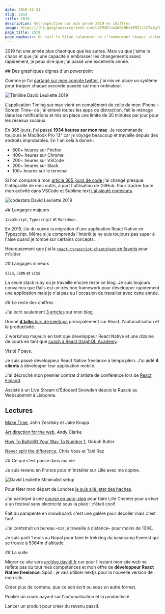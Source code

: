 ```yaml
---
date: 2019-12-31
slug: 2019
title: 2019
description: Retrospective sur mon année 2019 en chiffres
image: https://lh3.googleusercontent.com/uO79XD7uu2W9i9Hk8P9Zlt7S7aAgf81Y74anfTsz7RnOozs_GiQGD8ul4v6lRjG7hwzLWPadzoJ_qnszOaYft010c1djWDe8KVEOodaac-ProwUtE6Dq4Q0xrZR7HkxSyha4r1SeNc3423fTJioAJzNWwYAFd5oMEEc95LI49ww-D2QMF6tdqxyPywqpIHyRzk3yRPeMVsTrjJnLO_bRMxI-lkQwjYevH4DDR0gT7eC_5WluEK3E98lvNrrbuaGRg8uznajSOoqIJVrjb9iVWWR7IvwkvcoXEalm_WAomspzLCDRhG0ITjCR5mT1_Jgpc3eVbEhzukOGoB_-KGonUUFuxvmhpZKbxFhUfj6VkR1yb-xjOUPP7N2CkdJ43L28WF-2SDb1AeZR775teEvjMW5QnW3dctuPTAobTB11viQJv6D2lWDDE_Ccj1QMYtGsfr0lS2py66s3gRb3wy_7eCSGZ9WdndpKcNy-u-ccSLLG1U---gasWAAicGA5noizZO2SRB6Dj06rBJ391QwiMLCrwrXcarGvfl4y-gH96MkrR_Sgy2RGESus4Sp5g4-no3pNeHymlcAOaKOF-3hJMQWBkRbTpcTdOXx3siOZOPNLUiOPwtb1NZU60GomczIM9mRjthpKaPOpnd1M7akzILXfNi28PpXVcoY5FVfmCKWDHe-iOZTLt9lc=w1024-h512-no
page_title: 2019
page_emphasis: On fait le Bilan calmement en s’remémorant chaque instant
---
```


2019 fut une année plus chaotique que les autres. Mais vu que j'aime le chaos et  que j'ai une capacité à embrasser les changements assez rapidement, je peux dire que j'ai passé une excellente année.

## Des graphiques dignes d'un powerpoint

Comme je l'ai [partagé sur mon compte twitter](https://twitter.com/flexbox_/status/1208083754444566528), j'ai mis en place un système pour traquer chaque seconde passée sur mon ordinateur.

![Timiline David Leuliette 2019](blog/2019/timing.png?raw=true)

L'application Timing sur mac vient en complément de celle de mon iPhone –Screen Time– où j'ai enlevé toutes les apps de distraction, fait le ménage dans les notifications et mis en place une limite de 30 minutes par jour pour les réseaux sociaux.

En 365 jours, j'ai passé __1934 heures sur mon mac__. Je recommande toujours le MacBook Pro 13" car je voyage beaucoup et travaille depuis des endroits improbables.
En 1 an celà à donné :

- 500+ heures sur Firefox
- 400+ heures sur Chrome
- 200+ heures sur VSCode
- 200+ heures sur Slack
- 100+ heures sur le terminal

Si l'on compare à mon [article 365 jours de code](/blog/365-jours-de-code.html) j'ai changé presque l'intégralité de mes outils, à part l'utilisation de GitHub. Pour tracker toute mon activité dans VSCode et Sublime text [j'ai ajouté codestats](https://codestats.net/users/flexbox).

![codestats David Leuliette 2019](blog/2019/codestats.png?raw=true)

## Langages majeurs

`JavaScript`, `Typescript` et `Markdown`.

En 2019, j'ai du suivre la migration d'une application React Native en Typescript. Même si je comprends l'intérêt je ne suis toujours pas super à l'aise quand je tombe sur certains concepts.

Heureusement que j'ai la [`react-typescript-cheatsheet` en favoris](https://github.com/typescript-cheatsheets/react-typescript-cheatsheet) pour m'aider.


## Langages mineurs

`Slim`, `JSON` et `SCSS`.

La seule stack ruby où je travaille encore reste ce blog. Je suis toujours convaincu que Rails est un très bon framework pour développer rapidement une application mais je n'ai pas eu l'occasion de travailler avec cette année.

## Le reste des chiffres

J'ai écrit seulement [3 articles](/blog/) sur mon blog.

Donné [__4 talks__ lors de meetups](https://github.com/flexbox/talks) principalement sur React, l'automatisation et la productivité.

2 workshop majeurs en tant que développeur React Native et une dizaine de cours en tant que [coach à React GraphQL Academy](https://reactgraphql.academy/team/david-leuliette/).

Visité 7 pays.

Je suis passé développeur React Native freelance à temps plein. J'ai aidé __4 clients__ à developper leur application mobile.

J'ai décroché mon premier contrat d'artiste de conférence lors de [React Finland](https://react-finland.fi/blog/react-native-with-jamon--rick--and-ville-3bb1d0b73ff/).

Assisté à un Live Stream d'Édouard Snowden depuis la Russie au Websubmmit à Lisbonne.

## Lectures

[Make Time](https://amzn.to/39GaVb1), John Zeratsky et Jake Knapp

[Art direction for the web](https://stuffandnonsense.co.uk/artdirectionfortheweb/), Andy Clarke

[How To Bullsh$t Your Way To Number 1](https://amzn.to/2MXSZiG), Oobah Butler

[Never split the difference](https://amzn.to/2QJrytY), Chris Voss et Tahl Raz

## Ce qui s'est passé dans ma vie

Je suis revenu en France pour m'installer sur Lille avec ma copine.

![David Leuliette Minimalist setup](https://lh3.googleusercontent.com/LmZB6FUsI-mwCzhGIjSHSn4_FukZlMeIln20z8xZGYurR-1mGgtsw04jFKR6THGvFWyaG7HH5ADpjTFdoDgkhqhaiKgJEcI6cPhW2l1spO3y4cbcLm0ehil6BJJpbykyx6QAUrSRB0T48jYJ8eIwRS7FO8EMJofLO0cAjUTaqrg9UxoHlnLUaxC5KlkaIclwJBCD2efn5-vJCukvByeuPd9UeHjOp3LO8xFP9v1ZG63DvMxNHJTZDSTzshb703c4QVlWGWAArAdGh8LzTIU-74nnx0s42b0pYcjUT2UTPayZj8JTCtTpea5KQUqBtLRI0XHTO3vJCQGdDDxlkwbzuplXt36T8Xk_D0nhMS4XXbAhQg7RkBWO3TqNHTemJqFNc-PtHQl4zwSPHW7Z6QS1yPITQLvnXHcgSGKhwNkzhiOksFh1URf_rJ4pR2kZs1B0HaIespyd6rTuQVLT2riYk2VVmjcr4dkPTqSWMurdoBEDy0B4uUJvzV6tJ074Vkmg5RFBQK4vxuV2ErKDWF5_odmsopK37XgXtkLb0YgSMBrIfdvC-dK9GXbT6TWJrK3wIPiKtX01SnNPc6P2y1RwZuYXyZvKW2dQ8o2pyRweGHwBufIiIamHTeWDddL07fHhfxbB_DpBn2lK-fd_SDOZ9E14Wj_50_tsRJ4wUj57XtZYI3FVKb_48zNm=w1866-h1400-no)

Pour fêter mon départ de Londres [je suis allé jeter des haches](https://www.whistlepunks.com/).

J'ai participé à une [course en auto-stop](https://www.davaidavai.co/mad-jacques) pour faire Lille Chenier pour arriver à un festival sans electricité sous la pluie : c'était cool!

Fait du parapente en snowboard: c'est une galère pour decoller mais c'est fun!

J'ai contstruit un bureau –car je travaille à distance– pour moins de 100€.

Je suis parti 1 mois au Nepal pour faire le trekking du basecamp Everest qui se trouve à 5364m d'altitude.

## La suite

Migrer ce site vers [archive.davidl.fr](https://archive.davidl.fr) car pour l'instant mon site web ne reflète pas du tout mes compétences et mon offre de __développeur React Native freelance__. Spoil : je vais utiliser nextjs pour la nouvelle version de mon site.

Créer plus de contenu, que ce soit écrit ou sous un autre format.

Publier un cours payant sur l'automatisation et la productivité.

Lancer un produit pour créer du revenu passif.

